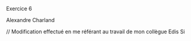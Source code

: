 Exercice 6

Alexandre Charland

// Modification effectué en me référant au travail de mon collègue Edis Si
